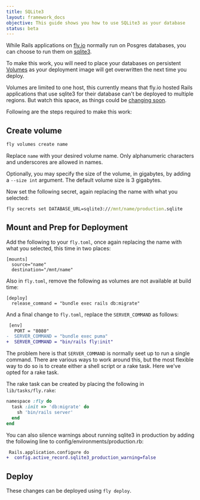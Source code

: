 ```yaml
---
title: SQLite3
layout: framework_docs
objective: This guide shows you how to use SQLite3 as your database
status: beta
---
```


While Rails applications on [fly.io](https://fly.io) normally run on Posgres databases, you can
choose to run them on [sqlite3](https://www.sqlite.org/index.html).

To make this work, you will need to place your databases on persistent [Volumes](https://www.sqlite.org/index.html)
as your deployment image will get overwritten the next time you deploy.

Volumes are limited to one host, this currently means that fly.io hosted Rails applications that use
sqlite3 for their database can't be deployed to multiple regions.
But watch this space, as things could be [changing soon](https://fly.io/blog/all-in-on-sqlite-litestream/).

Following are the steps required to make this work:

## Create volume

```cmd
fly volumes create name
```

Replace `name` with your desired volume name.  Only alphanumeric characters and
underscores are allowed in names.

Optionally, you may specify the size of the volume, in gigabytes, by adding a `--size int` argument.
The default volume size is 3 gigabytes.

Now set the following secret, again replacing the name with what you selected:

```cmd
fly secrets set DATABASE_URL=sqlite3:///mnt/name/production.sqlite
```

## Mount and Prep for Deployment

Add the following to your `fly.toml`, once again replacing the name with what you selected, this
time in two places:

```
[mounts]
  source="name"
  destination="/mnt/name"
```

Also in `fly.toml`, remove the following as volumes are not available at build time:

```
[deploy]
  release_command = "bundle exec rails db:migrate"
```

And a final change to `fly.toml`, replace the `SERVER_COMMAND` as follows:

```diff
 [env]
   PORT = "8080"
-  SERVER_COMMAND = "bundle exec puma"
+  SERVER_COMMAND = "bin/rails fly:init"
```

The problem here is that `SERVER_COMMAND` is normally seet up to run a single command.
There are various ways to work around this, but the most flexible way to do so is to
create either a shell script or a rake task.  Here we've opted for a rake task.

The rake task can be created by placing the following in `lib/tasks/fly.rake`:

```ruby
namespace :fly do
  task :init => 'db:migrate' do
    sh 'bin/rails server'
  end
end
```

You can also silence warnings about running sqlite3 in production by adding the following line to
config/environments/production.rb:

```diff
 Rails.application.configure do
+  config.active_record.sqlite3_production_warning=false
```

## Deploy

These changes can be deployed using `fly deploy`.



